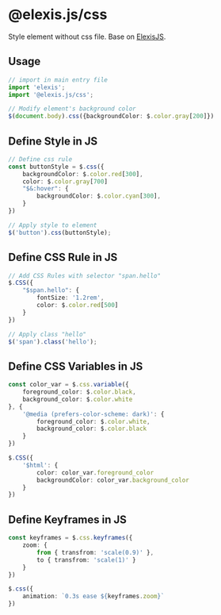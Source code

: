 # @elexis.js/css
Style element without css file. Base on [ElexisJS](https://github.com/defaultkavy/elexis).

## Usage
```ts
// import in main entry file
import 'elexis';
import '@elexis.js/css';

// Modify element's background color
$(document.body).css({backgroundColor: $.color.gray[200]})
```

## Define Style in JS
```ts
// Define css rule
const buttonStyle = $.css({
    backgroundColor: $.color.red[300],
    color: $.color.gray[700]
    "$&:hover": {
        backgroundColor: $.color.cyan[300],
    }
})

// Apply style to element
$('button').css(buttonStyle);
```

## Define CSS Rule in JS
```ts
// Add CSS Rules with selector "span.hello"
$.CSS({
    "$span.hello": {
        fontSize: '1.2rem',
        color: $.color.red[500]
    }
})

// Apply class "hello"
$('span').class('hello');
```

## Define CSS Variables in JS
```ts
const color_var = $.css.variable({
    foreground_color: $.color.black,
    background_color: $.color.white
}, {
    '@media (prefers-color-scheme: dark)': {
        foreground_color: $.color.white,
        background_color: $.color.black
    }
})

$.CSS({
    '$html': {
        color: color_var.foreground_color
        backgroundColor: color_var.background_color
    }
})
```

## Define Keyframes in JS
```ts
const keyframes = $.css.keyframes({
    zoom: {
        from { transfrom: 'scale(0.9)' },
        to { transfrom: 'scale(1)' }
    }
})

$.css({
    animation: `0.3s ease ${keyframes.zoom}`
})
```